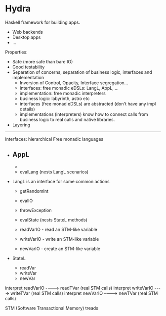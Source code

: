 Hydra
=====

Haskell framework for building apps.
- Web backends
- Desktop apps
- ...

Properties:
* Safe (more safe than bare IO)
* Good testability
* Separation of concerns, separation of business logic, interfaces and implementation
  * Inversion of Control, Opacity, Interface segregation...
  - interfaces: free monadic eDSLs: LangL, AppL, ...
  - implementation: free monadic interpreters
  - business logic: labyrinth, astro etc
  - interfaces (free monad eDSLs) are abstracted (don't have any impl details)
  - implementations (interpreters) know how to connect calls from business logic
  to real calls and native libraries.
* Layering

------------------------------------

Interfaces: hierarchical Free monadic languages

* AppL
  -
  -
  - evalLang (nests LangL scenarios)

* LangL is an interface for some common actions

  - getRandomInt
  - evalIO
  - throwException
  - evalState (nests StateL methods)

  - readVarIO   - read an STM-like variable
  - writeVarIO  - write an STM-like variable
  - newVarIO    - create an STM-like variable

* StateL
  - readVar
  - writeVar
  - newVar


interpret readVarIO ----> readTVar   (real STM calls)
interpret writeVarIO ----> writeTVar (real STM calls)
interpret newVarIO ---->  newTVar    (real STM calls)


STM (Software Transactional Memory)
treads
